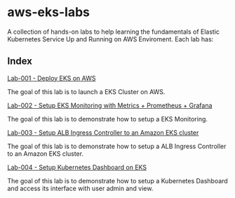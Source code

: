 # aws-eks-labs
A collection of hands-on labs to help learning the fundamentals of Elastic Kubernetes Service Up and Running on AWS Enviroment. Each lab has:

## Index

[Lab-001 - Deploy EKS on AWS](lab-001)

The goal of this lab is to launch a EKS Cluster on AWS.

[Lab-002 - Setup EKS Monitoring with Metrics + Prometheus + Grafana](lab-002)

The goal of this lab is to demonstrate how to setup a EKS Monitoring.

[Lab-003 - Setup ALB Ingress Controller to an Amazon EKS cluster](lab-003)

The goal of this lab is to demonstrate how to setup a ALB Ingress Controller to an Amazon EKS cluster.

[Lab-004 - Setup Kubernetes Dashboard on EKS](lab-004)

The goal of this lab is to demonstrate how to setup a Kubernetes Dashboard and access its interface with user admin and view.